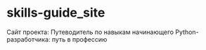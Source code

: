 # skills-guide_site
Сайт проекта: Путеводитель по навыкам начинающего Python-разработчика: путь в профессию
